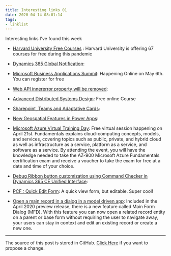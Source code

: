 ```yaml
---
title: Interesting links 01
date: 2020-04-14 08:01:14
tags:
- linklist
---
```


Interesting links I've found this week

- [Harvard University Free Courses](https://online-learning.harvard.edu/catalog?keywords=&paid%5B1%5D=1&max_price=&start_date_range%5Bmin%5D%5Bdate%5D=&start_date_range%5Bmax%5D%5Bdate%5D=) : Harvard University is offering 67 courses for free during this pandemic



- [Dynamics 365 Global Notification](https://arunpotti-wordpress-com.cdn.ampproject.org/c/s/arunpotti.wordpress.com/2020/04/09/global-notification-xrm-app-client-api-reference-in-preview-dynamics-365/amp/): 



- [Microsoft Business Applications Summit](https://www.microsoft.com/en-us/businessapplicationssummit?wt.mc_id=mbas_li_oo_msftdynamics365_msftdynamics365_home_digital-reg_apr): Happening Online on May 6th. You can register for free



- [Web API innererror property will be removed](https://powerapps.microsoft.com/en-us/blog/web-api-innererror-property-will-be-removed/): 



- [Advanced Distributed Systems Design](https://learn.particular.net/courses/adsd-online-free): Free online Course



- [Sharepoint, Teams and Adaptative Cards](https://ryanmaclean365.com/2020/04/03/selecting-a-specific-sharepoint-document-library-to-upload-dynamics-365-email-attachments-using-teams-adaptive-cards/?utm_campaign=Dynamics%20Weekly&utm_medium=email&utm_source=Revue%20newsletter): 



- [New Geospatial Features in Power Apps](https://powerapps.microsoft.com/en-us/blog/new-geospatial-features-in-power-apps/):



- [
Microsoft Azure Virtual Training Day](https://info.microsoft.com/CE-AzureINFRA-WBNR-FY20-04Apr-21-MicrosoftAzureVirtualTrainingDayFundamentalsMaster-SRDEM17525_LP01Registration-ForminBody.html): Free virtual session happening on April 21st. Fundamentals explains cloud-computing concepts, models, and services, covering topics such as public, private, and hybrid cloud as well as infrastructure as a service, platform as a service, and software as a service. By attending the event, you will have the knowledge needed to take the AZ-900 Microsoft Azure Fundamentals certification exam and receive a voucher to take the exam for free at a date and time of your choice.


- [Debug Ribbon button customization using Command Checker in Dynamics 365 CE Unified Interface](https://d365demystified.com/2020/04/14/debug-ribbon-button-customization-using-command-checker-in-dynamics-365-ce-unified-interface/):




- [PCF : Quick Edit Form](https://stuffandtacos.azurewebsites.net/2020/04/15/pcf-quick-edit-form/): A quick view form, but editable. Super cool!



- [Open a main record in a dialog in a model driven app](https://powerapps.microsoft.com/en-us/blog/open-a-main-record-in-a-dialog-in-a-model-driven-app/): Included in the April 2020 preview release, there is a new feature called Main Form Dialog (MFD). With this feature you can now open a related record entity on a parent or base form without requiring the user to navigate away, your users can stay in context and edit an existing record or create a new one.






---
The source of this post is stored in GitHub. [Click Here](https://github.com/crisfervil/blog/edit/master/source/_posts/Interesting-links-01.md) if you want to propose a change.
